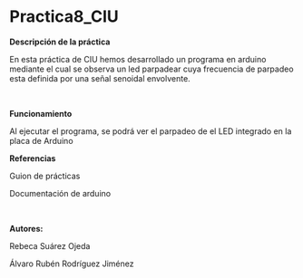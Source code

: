 # Practica8_CIU
<p><b> Descripción de la práctica </b></p>

En esta práctica de CIU hemos desarrollado un programa en arduino mediante el cual se observa un led parpadear cuya frecuencia de parpadeo esta definida por una señal senoidal envolvente. 

<br>
<p><b> Funcionamiento </b></p>
Al ejecutar el programa, se podrá ver el parpadeo de el LED integrado en la placa de Arduino

<p><b> Referencias </b></p>
<p>Guion de prácticas</p>
<p>Documentación de arduino</p>
<br>
<p><b> Autores: </b></p>
<p> Rebeca Suárez Ojeda </p>
<p> Álvaro Rubén Rodríguez Jiménez </p>
